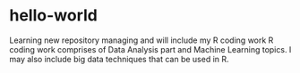 # hello-world
Learning new repository managing and will include my R coding work
R coding work comprises of Data Analysis part and Machine Learning topics.
I may also include big data techniques that can be used in R.
